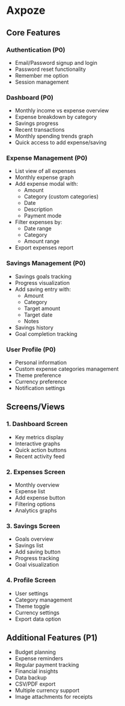 # Axpoze

## Core Features

### Authentication (P0)

- Email/Password signup and login
- Password reset functionality
- Remember me option
- Session management

### Dashboard (P0)

- Monthly income vs expense overview
- Expense breakdown by category
- Savings progress
- Recent transactions
- Monthly spending trends graph
- Quick access to add expense/saving

### Expense Management (P0)

- List view of all expenses
- Monthly expense graph
- Add expense modal with:
  * Amount
  * Category (custom categories)
  * Date
  * Description
  * Payment mode
- Filter expenses by:
  * Date range
  * Category
  * Amount range
- Export expenses report

### Savings Management (P0)

- Savings goals tracking
- Progress visualization
- Add saving entry with:
  * Amount
  * Category
  * Target amount
  * Target date
  * Notes
- Savings history
- Goal completion tracking

### User Profile (P0)

- Personal information
- Custom expense categories management
- Theme preference
- Currency preference
- Notification settings

## Screens/Views

### 1. Dashboard Screen

- Key metrics display
- Interactive graphs
- Quick action buttons
- Recent activity feed

### 2. Expenses Screen

- Monthly overview
- Expense list
- Add expense button
- Filtering options
- Analytics graphs

### 3. Savings Screen

- Goals overview
- Savings list
- Add saving button
- Progress tracking
- Goal visualization

### 4. Profile Screen

- User settings
- Category management
- Theme toggle
- Currency settings
- Export data option

## Additional Features (P1)

- Budget planning
- Expense reminders
- Regular payment tracking
- Financial insights
- Data backup
- CSV/PDF export
- Multiple currency support
- Image attachments for receipts

